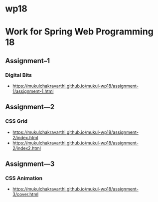# wp18
# Work for Spring Web Programming 18

## Assignment–1

### Digital Bits
* https://mukulchakravarthi.github.io/mukul-wp18/assignment-1/assignment-1.html

## Assignment—2

### CSS Grid 
* https://mukulchakravarthi.github.io/mukul-wp18/assignment-2/index.html
* https://mukulchakravarthi.github.io/mukul-wp18/assignment-2/index2.html

## Assignment—3

### CSS Animation
* https://mukulchakravarthi.github.io/mukul-wp18/assignment-3/cover.html

